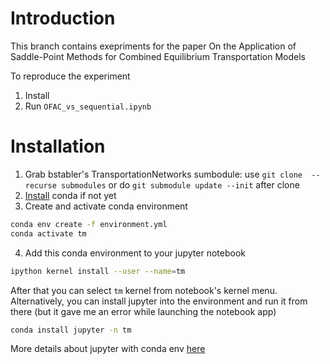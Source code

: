 # Introduction
This branch contains exepriments for the paper On the Application of Saddle-Point Methods for Combined Equilibrium Transportation Models

To reproduce the experiment
1. Install
2. Run `OFAC_vs_sequential.ipynb`

# Installation
1. Grab bstabler's TransportationNetworks sumbodule: use `git clone  --recurse submodules`
or do `git submodule update --init` after clone
2. [Install](https://docs.conda.io/projects/conda/en/latest/user-guide/install/linux.html) conda if not yet
3. Create and activate conda environment
```bash
conda env create -f environment.yml
conda activate tm
```
4. Add this conda environment to your jupyter notebook 
```bash
ipython kernel install --user --name=tm
```
After that you can select `tm` kernel from notebook's kernel menu. 
Alternatively, you can install  jupyter into the environment and run it from there (but it gave me an error while launching the notebook app)
```bash
conda install jupyter -n tm
```
More details about jupyter with conda env [here](https://stackoverflow.com/a/58068850)
